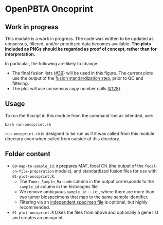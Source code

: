 # OpenPBTA Oncoprint

## Work in progress

This module is a work in progress.
The code was written to be updated as consensus, filtered, and/or prioritized data becomes available.
**The plots included as PNGs should be regarded as proof of concept, rather than for interpretation.**

In particular, the following are likely to change:

* The final fusion lists ([#39](https://github.com/AlexsLemonade/OpenPBTA-analysis/issues/39)) will be used in this figure.
  The current plots use the output of the [fusion standardization step](https://github.com/AlexsLemonade/OpenPBTA-analysis/blob/9c68671a4cba89681046c026eb1658794165e836/analyses/fusion_filtering/01-fusion-standardization.R), prior to QC and filtering.
* The plot will use consensus copy number calls ([#128](https://github.com/AlexsLemonade/OpenPBTA-analysis/issues/128)).

## Usage

To run the Rscript in this module from the command line as intended, use:

```
bash run-oncoprint.sh
```

`run-oncoprint.sh` is designed to be run as if it was called from this module directory even when called from outside of this directory.

## Folder content

* `00-map-to-sample_id.R` prepares MAF, focal CN (the output of the `focal-cn-file-preparation` module), and standardized fusion files for use with `01-plot-oncoprint.R`. 
  * The `Tumor_Sample_Barcode` column in the output corresponds to the `sample_id` column in the histologies file
  * We remove ambiguous `sample_id` -- i.e., where there are more than two tumor biospecimens that map to the same sample identifier.
  * Filtering via an [independent specimen file](https://alexslemonade.github.io/OpenPBTA-manuscript/#selection-of-independent-samples) is optional, but highly recommended.
* `01-plot-oncoprint.R` takes the files from above and optionally a gene list and creates an oncoprint.

